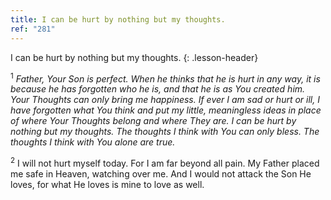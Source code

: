 ```yaml
---
title: I can be hurt by nothing but my thoughts.
ref: "281"
---
```


I can be hurt by nothing but my thoughts.
{: .lesson-header}

<sup>1</sup> *Father, Your Son is perfect. When he thinks that he is
hurt in any way, it is because he has forgotten who he is, and that he
is as You created him. Your Thoughts can only bring me happiness. If
ever I am sad or hurt or ill, I have forgotten what You think and put my
little, meaningless ideas in place of where Your Thoughts belong and
where They are. I can be hurt by nothing but my thoughts. The thoughts I
think with You can only bless. The thoughts I think with You alone are
true.*

<sup>2</sup> I will not hurt myself today. For I am far beyond all pain.
My Father placed me safe in Heaven, watching over me. And I would not
attack the Son He loves, for what He loves is mine to love as well.

